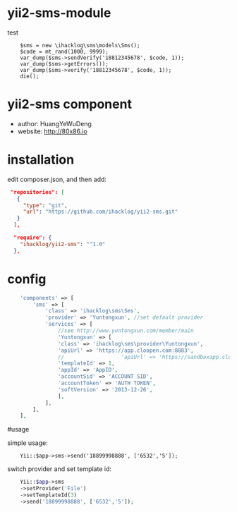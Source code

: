 # yii2-sms-module

test

        $sms = new \ihacklog\sms\models\Sms();
        $code = mt_rand(1000, 9999);
        var_dump($sms->sendVerify('18812345678', $code, 1));
        var_dump($sms->getErrors());
        var_dump($sms->verify('18812345678', $code, 1));
        die();


# yii2-sms component

* author: HuangYeWuDeng
* website: http://80x86.io


# installation

edit composer.json, and then add:
```json
 "repositories": [
   {
     "type": "git",
     "url": "https://github.com/ihacklog/yii2-sms.git"
   }
  ],
```

```json
  "require": {
    "ihacklog/yii2-sms": "^1.0"
  },
```

# config

```php
    'components' => [
        'sms' => [
            'class' => 'ihacklog\sms\Sms',
            'provider' => 'Yuntongxun', //set default provider
            'services' => [
                //see http://www.yuntongxun.com/member/main
                'Yuntongxun' => [
                'class' => 'ihacklog\sms\provider\Yuntongxun',
                'apiUrl' => 'https://app.cloopen.com:8883',
                //                  'apiUrl' => 'https://sandboxapp.cloopen.com:8883',
                'templateId' => 1,
                'appId' => 'AppID',
                'accountSid' => 'ACCOUNT SID',
                'accountToken' => 'AUTH TOKEN',
                'softVersion' => '2013-12-26',
                ],
            ],
        ],
    ],
```

#usage

simple usage:

        Yii::$app->sms->send('18899998888', ['6532','5']);

switch provider and set template id:
```php
    Yii::$app->sms
    ->setProvider('File')
    ->setTemplateId(3)
    ->send('18899998888', ['6532','5']);
```
